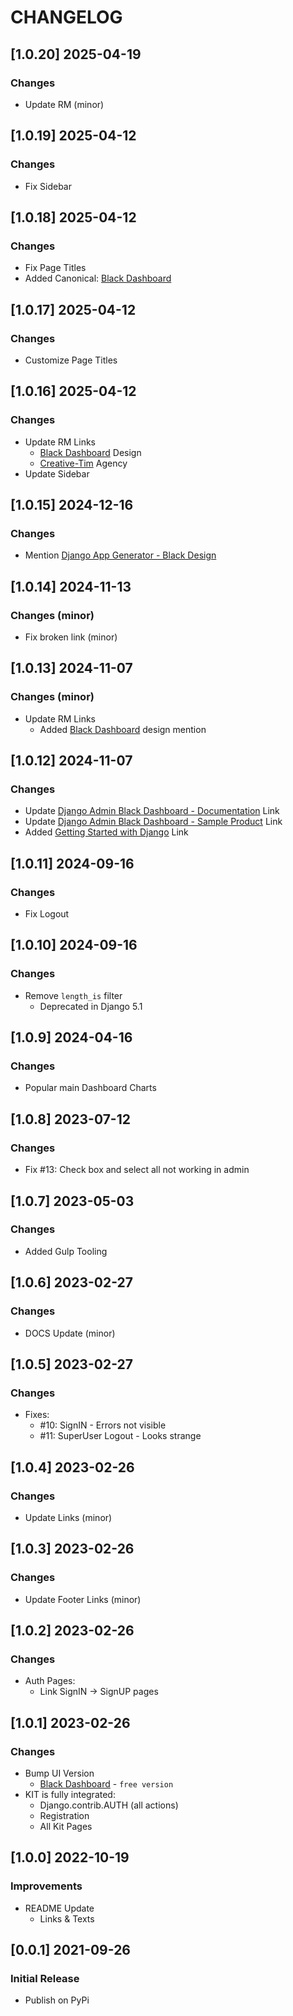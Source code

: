 # CHANGELOG

## [1.0.20] 2025-04-19
### Changes

- Update RM (minor)

## [1.0.19] 2025-04-12
### Changes

- Fix Sidebar

## [1.0.18] 2025-04-12
### Changes

- Fix Page Titles
- Added Canonical: [Black Dashboard](https://app-generator.dev/product/black-dashboard/)

## [1.0.17] 2025-04-12
### Changes

- Customize Page Titles

## [1.0.16] 2025-04-12
### Changes

- Update RM Links
  - [Black Dashboard](https://app-generator.dev/product/black-dashboard/) Design 
  - [Creative-Tim](https://app-generator.dev/agency/creative-tim/) Agency
- Update Sidebar

## [1.0.15] 2024-12-16
### Changes

- Mention [Django App Generator - Black Design](https://app-generator.dev/tools/django-generator/black/)

## [1.0.14] 2024-11-13
### Changes (minor)

- Fix broken link (minor)

## [1.0.13] 2024-11-07
### Changes (minor)

- Update RM Links
  - Added [Black Dashboard](https://app-generator.dev/docs/templates/bootstrap/black-dashboard.html) design mention

## [1.0.12] 2024-11-07
### Changes

- Update [Django Admin Black Dashboard - Documentation](https://app-generator.dev/docs/products/django-libs/theme-black-dashboard.html) Link
- Update [Django Admin Black Dashboard - Sample Product](https://app-generator.dev/product/black-dashboard/django/) Link
- Added [Getting Started with Django](https://app-generator.dev/docs/technologies/django/index.html) Link

## [1.0.11] 2024-09-16
### Changes

- Fix Logout 

## [1.0.10] 2024-09-16
### Changes

- Remove `length_is` filter
  - Deprecated in Django 5.1

## [1.0.9] 2024-04-16
### Changes

- Popular main Dashboard Charts

## [1.0.8] 2023-07-12
### Changes

- Fix #13: Check box and select all not working in admin

## [1.0.7] 2023-05-03
### Changes

- Added Gulp Tooling

## [1.0.6] 2023-02-27
### Changes

- DOCS Update (minor)

## [1.0.5] 2023-02-27
### Changes

- Fixes:
  - #10: SignIN - Errors not visible
  - #11: SuperUser Logout - Looks strange

## [1.0.4] 2023-02-26
### Changes

- Update Links (minor)

## [1.0.3] 2023-02-26
### Changes

- Update Footer Links (minor)

## [1.0.2] 2023-02-26
### Changes

- Auth Pages: 
  - Link SignIN -> SignUP pages

## [1.0.1] 2023-02-26
### Changes

- Bump UI Version
  - [Black Dashboard](https://www.creative-tim.com/product/black-dashboard?AFFILIATE=128200) - `free version`
- KIT is fully integrated:
  - Django.contrib.AUTH (all actions)
  - Registration
  - All Kit Pages

## [1.0.0] 2022-10-19
### Improvements

- README Update
  - Links & Texts 

## [0.0.1] 2021-09-26
### Initial Release

- Publish on PyPi
